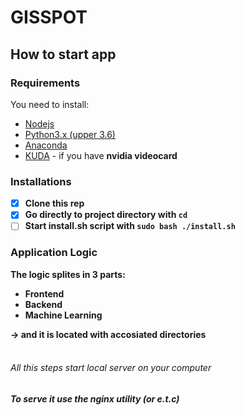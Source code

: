 # GISSPOT

## How to start app

### Requirements
You need to install:
+ [Nodejs](https://nodejs.org/en/)
+ [Python3.x (upper 3.6) ](https://www.python.org/downloads/release/python-388/)
+ [Anaconda](https://www.anaconda.com/products/individual)
+ [KUDA](https://developer.nvidia.com/cuda-downloads) - if you have <b>nvidia videocard<b/>

### Installations

- [X] Clone this rep 
- [X] Go directly to project directory with `cd`
- [ ] Start install.sh script with `sudo bash ./install.sh`

### Application Logic
The logic splites in 3 parts:
+ Frontend
+ Backend
+ Machine Learning

-> and it is located with accosiated directories
<br/>
<br/>
###### All this steps start local server on your computer
##### To serve it use the nginx utility (or e.t.c)
